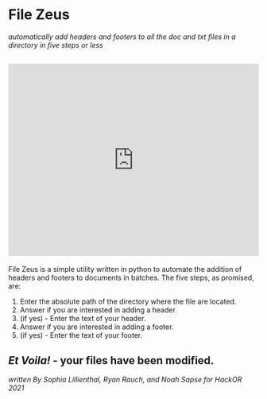 # File Zeus
_automatically add headers and footers to all the doc and txt files in a directory in five steps or less_

## <div style='position:relative; padding-bottom:calc(68.13% + 44px)'><iframe src='https://gfycat.com/ifr/MealyWaryCob' frameborder='0' scrolling='no' width='100%' height='100%' style='position:absolute;top:0;left:0;' allowfullscreen></iframe></div>

File Zeus is a simple utility written in python to automate the addition of headers and footers to documents in batches. The five steps, as promised, are:

1. Enter the absolute path of the directory where the file are located.
2. Answer if you are interested in adding a header.
3. (if yes) - Enter the text of your header.
4. Answer if you are interested in adding a footer.
5. (if yes) - Enter the text of your footer.

_Et Voila!_ - your files have been modified.
---
_written By Sophia Lillienthal, Ryan Rauch, and Noah Sapse for HackOR 2021_

